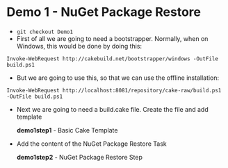 # Demo 1 - NuGet Package Restore

* `git checkout Demo1`
* First of all we are going to need a bootstrapper.  Normally, when on Windows, this would be done by doing this:

```
Invoke-WebRequest http://cakebuild.net/bootstrapper/windows -OutFile build.ps1
```

* But we are going to use this, so that we can use the offline installation:

```
Invoke-WebRequest http://localhost:8081/repository/cake-raw/build.ps1 -OutFile build.ps1
```

* Next we are going to need a build.cake file. Create the file and add template

  **demo1step1** - Basic Cake Template

* Add the content of the NuGet Package Restore Task

  **demo1step2** - NuGet Package Restore Step